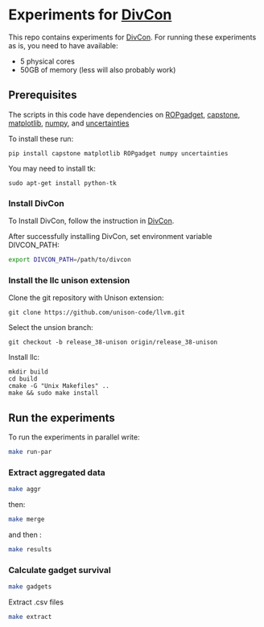 # Experiments for [DivCon](https://github.com/romits800/divCon)
This repo contains experiments for [DivCon](https://github.com/romits800/divCon).
For running these experiments as is, you need to have available:
* 5 physical cores
* 50GB of memory (less will also probably work)


## Prerequisites

The scripts in this code have dependencies on [ROPgadget](http://shell-storm.org/project/ROPgadget/),
[capstone](https://www.capstone-engine.org/lang_python.html),
[matplotlib](https://matplotlib.org/), 
[numpy](https://numpy.org/), and
[uncertainties](https://pythonhosted.org/uncertainties/)

To install these run:
```
pip install capstone matplotlib ROPgadget numpy uncertainties
```

You may need to install tk:
```
sudo apt-get install python-tk
```


### Install DivCon

To Install DivCon, follow the instruction in [DivCon](https://github.com/romits800/divCon).

After successfully installing DivCon, set environment variable DIVCON_PATH:

```bash
export DIVCON_PATH=/path/to/divcon
```

### Install the llc unison extension
Clone the git repository with Unison extension:

```
git clone https://github.com/unison-code/llvm.git
```

Select the unsion branch:
```
git checkout -b release_38-unison origin/release_38-unison
```

Install llc:
```
mkdir build
cd build
cmake -G "Unix Makefiles" ..
make && sudo make install
```

## Run the experiments
To run the experiments in parallel write:

```bash
make run-par
```

### Extract aggregated data

```bash
make aggr
```

then:

```bash
make merge
```

and then :

```bash
make results
```


### Calculate gadget survival

```bash
make gadgets
```

Extract .csv files

```bash
make extract
```



